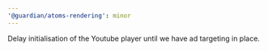 ```yaml
---
'@guardian/atoms-rendering': minor
---
```


Delay initialisation of the Youtube player until we have ad targeting in place.
